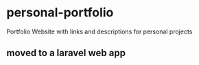 # personal-portfolio
Portfolio Website with links and descriptions for personal projects

## moved to a laravel web app
